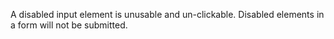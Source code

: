 A disabled input element is unusable and un-clickable. Disabled elements in a form will not be submitted.